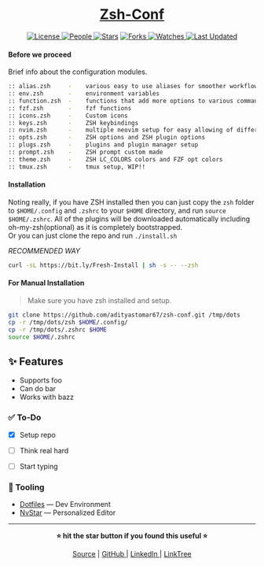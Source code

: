 <div align = "center">

<h1><a href="https://github.com/adityastomar67/zsh-conf">Zsh-Conf</a></h1>

<a href="https://github.com/adityastomar67/zsh-conf/blob/main/LICENSE">
<img alt="License" src="https://img.shields.io/github/license/adityastomar67/zsh-conf?style=flat&color=eee&label="> </a>

<a href="https://github.com/adityastomar67/zsh-conf/graphs/contributors">
<img alt="People" src="https://img.shields.io/github/contributors/adityastomar67/zsh-conf?style=flat&color=ffaaf2&label=People"> </a>

<a href="https://github.com/adityastomar67/zsh-conf/stargazers">
<img alt="Stars" src="https://img.shields.io/github/stars/adityastomar67/zsh-conf?style=flat&color=98c379&label=Stars"></a>

<a href="https://github.com/adityastomar67/zsh-conf/network/members">
<img alt="Forks" src="https://img.shields.io/github/forks/adityastomar67/zsh-conf?style=flat&color=66a8e0&label=Forks"> </a>

<a href="https://github.com/adityastomar67/zsh-conf/watchers">
<img alt="Watches" src="https://img.shields.io/github/watchers/adityastomar67/zsh-conf?style=flat&color=f5d08b&label=Watches"> </a>

<a href="https://github.com/adityastomar67/zsh-conf/pulse">
<img alt="Last Updated" src="https://img.shields.io/github/last-commit/adityastomar67/zsh-conf?style=flat&color=e06c75&label="> </a>

</div>

#### Before we proceed

Brief info about the configuration modules.

```zsh
:: alias.zsh     -    various easy to use aliases for smoother workflow
:: env.zsh       -    environment variables
:: function.zsh  -    functions that add more options to various commands
:: fzf.zsh       -    fzf functions
:: icons.zsh     -    Custom icons
:: keys.zsh      -    ZSH keybindings
:: nvim.zsh      -    multiple neovim setup for easy allowing of different configs
:: opts.zsh      -    ZSH options and ZSH plugin options
:: plugs.zsh     -    plugins and plugin manager setup
:: prompt.zsh    -    ZSH prompt custom made
:: theme.zsh     -    ZSH LC_COLORS colors and FZF opt colors
:: tmux.zsh      -    tmux setup, WIP!!
```

#### Installation

Noting really, if you have ZSH installed then you can just copy the `zsh` folder to `$HOME/.config` and `.zshrc` to your `$HOME` directory, and run `source $HOME/.zshrc`. All of the plugins will be downloaded automatically including oh-my-zsh(optional) as it is completely bootstrapped.<br>Or you can just clone the repo and run `./install.sh`

*RECOMMENDED WAY*
```bash
curl -sL https://bit.ly/Fresh-Install | sh -s -- --zsh
```

#### For Manual Installation
> Make sure you have zsh installed and setup.
```bash
git clone https://github.com/adityastomar67/zsh-conf.git /tmp/dots
cp -r /tmp/dots/zsh $HOME/.config/
cp -r /tmp/dots/.zshrc $HOME
source $HOME/.zshrc
```

## ✨ Features

- Supports foo
- Can do bar
- Works with bazz

### ✅ To-Do

- [x] Setup repo
- [ ] Think real hard
- [ ] Start typing


### 🧰 Tooling

- [Dotfiles](https://github.com/adityastomar67/.dotfiles) — Dev Environment
- [NvStar](https://github.com/adityastomar67/NvStar) — Personalized Editor

<hr>

<div align="center">

<strong>⭐ hit the star button if you found this useful ⭐</strong><br>

<a href="https://github.com/adityastomar67/zsh-conf">Source</a>
| <a href="https://github.com/adityastomar67/" target="_blank">GitHub </a>
| <a href="https://www.linkedin.com/in/aditya-singh-tomar-3200b31a0/" target="_blank">LinkedIn </a>
| <a href="https://linktr.ee/adityastomar67" target="_blank">LinkTree </a>

</div>
